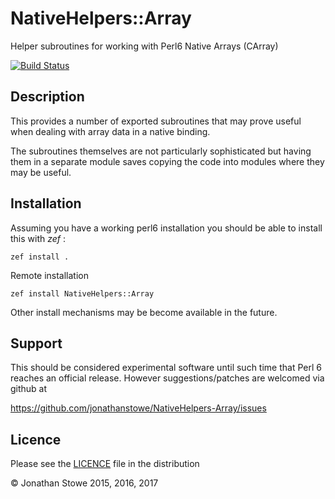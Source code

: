 # NativeHelpers::Array

Helper subroutines for working with Perl6 Native Arrays (CArray)

[![Build Status](https://travis-ci.org/jonathanstowe/NativeHelpers-Array.svg?branch=master)](https://travis-ci.org/jonathanstowe/NativeHelpers-Array)

## Description

This provides a number of exported subroutines that may prove
useful when dealing with array data in a native binding.

The subroutines themselves are not particularly sophisticated
but having them in a separate module saves copying the code
into modules where they may be useful.

## Installation

Assuming you have a working perl6 installation you should be able to
install this with *zef* :

    zef install .

Remote installation

    zef install NativeHelpers::Array

Other install mechanisms may be become available in the future.

## Support

This should be considered experimental software until such time that
Perl 6 reaches an official release.  However suggestions/patches are
welcomed via github at

https://github.com/jonathanstowe/NativeHelpers-Array/issues

## Licence

Please see the [LICENCE](LICENCE) file in the distribution

© Jonathan Stowe 2015, 2016, 2017
